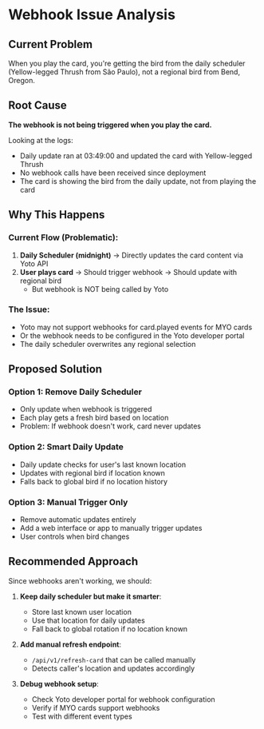 # Webhook Issue Analysis

## Current Problem
When you play the card, you're getting the bird from the daily scheduler (Yellow-legged Thrush from São Paulo), not a regional bird from Bend, Oregon.

## Root Cause
**The webhook is not being triggered when you play the card.**

Looking at the logs:
- Daily update ran at 03:49:00 and updated the card with Yellow-legged Thrush
- No webhook calls have been received since deployment
- The card is showing the bird from the daily update, not from playing the card

## Why This Happens

### Current Flow (Problematic):
1. **Daily Scheduler (midnight)** → Directly updates the card content via Yoto API
2. **User plays card** → Should trigger webhook → Should update with regional bird
   - But webhook is NOT being called by Yoto

### The Issue:
- Yoto may not support webhooks for card.played events for MYO cards
- Or the webhook needs to be configured in the Yoto developer portal
- The daily scheduler overwrites any regional selection

## Proposed Solution

### Option 1: Remove Daily Scheduler
- Only update when webhook is triggered
- Each play gets a fresh bird based on location
- Problem: If webhook doesn't work, card never updates

### Option 2: Smart Daily Update
- Daily update checks for user's last known location
- Updates with regional bird if location known
- Falls back to global bird if no location history

### Option 3: Manual Trigger Only
- Remove automatic updates entirely  
- Add a web interface or app to manually trigger updates
- User controls when bird changes

## Recommended Approach

Since webhooks aren't working, we should:

1. **Keep daily scheduler but make it smarter**:
   - Store last known user location
   - Use that location for daily updates
   - Fall back to global rotation if no location known

2. **Add manual refresh endpoint**:
   - `/api/v1/refresh-card` that can be called manually
   - Detects caller's location and updates accordingly

3. **Debug webhook setup**:
   - Check Yoto developer portal for webhook configuration
   - Verify if MYO cards support webhooks
   - Test with different event types